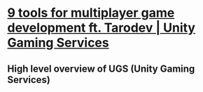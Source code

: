 # [9 tools for multiplayer game development ft. Tarodev | Unity Gaming Services](https://www.youtube.com/watch?v=_LJKIwmOyJA&list=LL6MKUgGZ9Q8c2Ff7GnoRoqA)
## High level overview of UGS (Unity Gaming Services)

